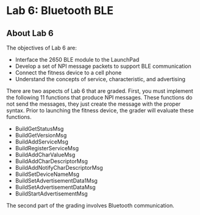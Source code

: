# Lab 6: Bluetooth BLE  

## About Lab 6  
The objectives of Lab 6 are:
- Interface the 2650 BLE module to the LaunchPad  
- Develop a set of NPI message packets to support BLE communication  
- Connect the fitness device to a cell phone  
- Understand the concepts of service, characteristic, and advertising  

There are two aspects of Lab 6 that are graded.  First, you must implement the following 11 functions that produce NPI messages. These functions do not send the messages, they just create the message with the proper syntax. Prior to launching the fitness device, the grader will evaluate these functions.  
- BuildGetStatusMsg
- BuildGetVersionMsg
- BuildAddServiceMsg
- BuildRegisterServiceMsg
- BuildAddCharValueMsg
- BuildAddCharDescriptorMsg
- BuildAddNotifyCharDescriptorMsg
- BuildSetDeviceNameMsg
- BuildSetAdvertisementData1Msg
- BuildSetAdvertisementDataMsg
- BuildStartAdvertisementMsg

The second part of the grading involves Bluetooth communication.
